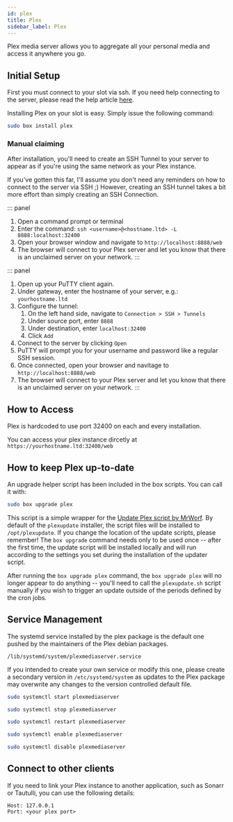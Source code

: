 ```yaml
---
id: plex
title: Plex
sidebar_label: Plex
---
```


Plex media server allows you to aggregate all your personal media and access it anywhere you go.

## Initial Setup

First you must connect to your slot via ssh. If you need help connecting to the server, please read the help article [here](../getting-started/how-do-i-connect.md).

Installing Plex on your slot is easy. Simply issue the following command:

```sh
sudo box install plex
```

### Manual claiming

After installation, you'll need to create an SSH Tunnel to your server to appear as if you're using the same network as your Plex instance.

If you've gotten this far, I'll assume you don't need any reminders on how to connect to the server via SSH ;) However, creating an SSH tunnel takes a bit more effort than simply creating an SSH Connection.

<!--DOCUSAURUS_CODE_TABS-->
<!--Linux / OS X-->
::: panel 
1. Open a command prompt or terminal
2. Enter the command: `ssh <username>@<hostname.ltd> -L 8888:localhost:32400`
3. Open your browser window and navigate to `http://localhost:8888/web`
4. The browser will connect to your Plex server and let you know that there is an unclaimed server on your network.
:::
<!--Windows-->
::: panel
1. Open up your PuTTY client again.
2. Under gateway, enter the hostname of your server, e.g.: `yourhostname.ltd`
3. Configure the tunnel:
    1. On the left hand side, navigate to `Connection > SSH > Tunnels`
    2. Under source port, enter `8888`
    3. Under destination, enter `localhost:32400` 
    4. Click `Add`
4. Connect to the server by clicking `Open`
5. PuTTY will prompt you for your username and password like a regular SSH session.
6. Once connected, open your browser and navitage to `http://localhost:8888/web`
7. The browser will connect to your Plex server and let you know that there is an unclaimed server on your network.
:::
<!--END_DOCUSAURUS_CODE_TABS-->

## How to Access

Plex is hardcoded to use port 32400 on each and every installation.

You can access your plex instance dircetly at `https://yourhostname.ltd:32400/web`

## How to keep Plex up-to-date

An upgrade helper script has been included in the box scripts. You can call it with:

```bash
sudo box upgrade plex
```

This script is a simple wrapper for the [Update Plex script by MrWorf](https://github.com/mrworf/plexupdate). By default of the `plexupdate` installer, the script files will be installed to `/opt/plexupdate`. If you change the location of the update scripts, please remember! The `box upgrade` command needs only to be used once -- after the first time, the update script will be installed locally and will run according to the settings you set during the installation of the updater script.

After running the `box upgrade plex` command, the `box upgrade plex` will no longer appear to do anything -- you'll need to call the `plexupdate.sh` script manually if you wish to trigger an update outside of the periods defined by the cron jobs.

## Service Management

The systemd service installed by the plex package is the default one pushed by the maintainers of the Plex debian packages.

```plaintext
/lib/systemd/system/plexmediaserver.service
```

If you intended to create your own service or modify this one, please create a secondary version in `/etc/systemd/system` as updates to the Plex package may overwrite any changes to the version controlled default file.

<!--DOCUSAURUS_CODE_TABS-->
<!--Start-->
```bash
sudo systemctl start plexmediaserver
```
<!--Stop-->
```bash
sudo systemctl stop plexmediaserver
```
<!--Restart-->
```bash
sudo systemctl restart plexmediaserver
```
<!--Enable-->
```bash
sudo systemctl enable plexmediaserver
```
<!--Disable-->
```bash
sudo systemctl disable plexmediaserver
```
<!--END_DOCUSAURUS_CODE_TABS-->

## Connect to other clients

If you need to link your Plex instance to another application, such as Sonarr or Tautulli, you can use the following details:

```plaintext main
Host: 127.0.0.1
Port: <your plex port>
```